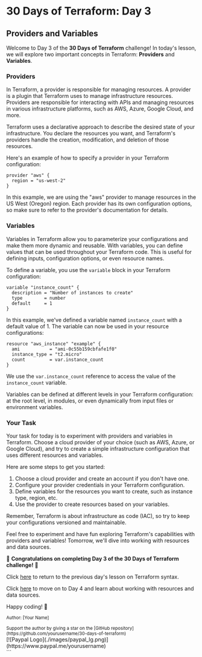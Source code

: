 # 30 Days of Terraform: Day 3

## Providers and Variables

Welcome to Day 3 of the **30 Days of Terraform** challenge! In today's lesson, we will explore two important concepts in Terraform: **Providers** and **Variables**.

### Providers

In Terraform, a provider is responsible for managing resources. A provider is a plugin that Terraform uses to manage infrastructure resources. Providers are responsible for interacting with APIs and managing resources in various infrastructure platforms, such as AWS, Azure, Google Cloud, and more.

Terraform uses a declarative approach to describe the desired state of your infrastructure. You declare the resources you want, and Terraform's providers handle the creation, modification, and deletion of those resources.

Here's an example of how to specify a provider in your Terraform configuration:

```hcl
provider "aws" {
  region = "us-west-2"
}
```

In this example, we are using the "aws" provider to manage resources in the US West (Oregon) region. Each provider has its own configuration options, so make sure to refer to the provider's documentation for details.

### Variables

Variables in Terraform allow you to parameterize your configurations and make them more dynamic and reusable. With variables, you can define values that can be used throughout your Terraform code. This is useful for defining inputs, configuration options, or even resource names.

To define a variable, you use the `variable` block in your Terraform configuration:

```hcl
variable "instance_count" {
  description = "Number of instances to create"
  type        = number
  default     = 1
}
```

In this example, we've defined a variable named `instance_count` with a default value of 1. The variable can now be used in your resource configurations:

```hcl
resource "aws_instance" "example" {
  ami           = "ami-0c55b159cbfafe1f0"
  instance_type = "t2.micro"
  count         = var.instance_count
}
```

We use the `var.instance_count` reference to access the value of the `instance_count` variable.

Variables can be defined at different levels in your Terraform configuration: at the root level, in modules, or even dynamically from input files or environment variables.

### Your Task

Your task for today is to experiment with providers and variables in Terraform. Choose a cloud provider of your choice (such as AWS, Azure, or Google Cloud), and try to create a simple infrastructure configuration that uses different resources and variables.

Here are some steps to get you started:

1. Choose a cloud provider and create an account if you don't have one.
2. Configure your provider credentials in your Terraform configuration.
3. Define variables for the resources you want to create, such as instance type, region, etc.
4. Use the provider to create resources based on your variables.

Remember, Terraform is about infrastructure as code (IAC), so try to keep your configurations versioned and maintainable.

Feel free to experiment and have fun exploring Terraform's capabilities with providers and variables! Tomorrow, we'll dive into working with resources and data sources.

🌟 **Congratulations on completing Day 3 of the 30 Days of Terraform challenge!** 🌟

Click [here](./02_Day_Terraform_Syntax/02_day_terraform_syntax.md) to return to the previous day's lesson on Terraform syntax.

Click [here](./04_Day_Resources_Data_Sources/04_day_resources_data_sources.md) to move on to Day 4 and learn about working with resources and data sources.

Happy coding! 🚀

<small>Author: [Your Name]</small>

<div>
  <small>Support the author by giving a star on the [GitHub repository](https://github.com/yourusername/30-days-of-terraform)</small> <br />  
  [![Paypal Logo](./images/paypal_lg.png)](https://www.paypal.me/yourusername)
</div>
```
